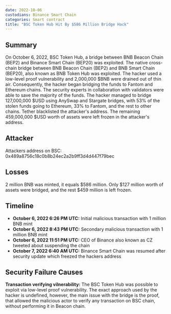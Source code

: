 ```yaml
---
date: 2022-10-06
custodians: Binance Smart Chain
categories: Smart contract
title: "BSC Token Hub Hit By $586 Million Bridge Hack"
---
```


## Summary

On October 6, 2022, BSC Token Hub, a bridge between BNB Beacon Chain (BEP2) and Binance Smart Chain (BEP20) was exploited. The native cross-chain bridge between BNB Beacon Chain (BEP2) and BNB Smart Chain (BEP20), also known as BNB Token Hub was exploited. The hacker used a low-level proof vulnerability and 2,000,000 $BNB were drained out of thin air. Consequently, the hacker began bridging the funds to Fantom and Ethereum chains. The security experts in collaboration with validators were able to save the majority of the funds. The hacker managed to bridge 127,000,000 $USD using AnySwap and Stargate bridges, with 53% of the stolen funds going to Ethereum, 33% to Fantom, and the rest to other chains. Tether blacklisted the attacker's address. The remaining 459,000,000 $USD worth of assets were left frozen in the attacker's address. 

## Attacker

Attackers address on BSC: 0x489a8756c18c0b8b24ec2a2b9ff3d4d447f79bec

## Losses

2 million BNB was minted, it equals $586 million. Only $127 million worth of assets were bridged, and the rest $459 million is left frozen. 

## Timeline

- **October 6, 2022 6:26 PM UTC:** Initial malicious transaction with 1 million BNB mint
- **October 6, 2022 8:43 PM UTC:** Secondary malicious transaction with 1 million BNB mint
- **October 6, 2022 11:51 PM UTC:** CEO of Binance also known as CZ tweeted about suspending the chain
- **October 7, 2022 6:40 AM UTC:** Binance Smart Chain was resumed after security update which freezed the hackers address

## Security Failure Causes

**Transaction verifying vilnerability:** The BSC Token Hub was possible to exploit via low-level proof vulnerability. The exact approach used by the hacker is undefined, however, the main issue with the bridge is the proof, that allowed the malicious actor to verify any transaction on BSC chain, without performing it in Beacon chain.